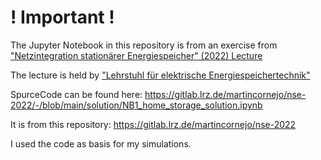# ! Important !

The Jupyter Notebook in this repository is from an exercise from ["Netzintegration stationärer Energiespeicher" (2022) Lecture](https://campus.tum.de/tumonline/WBMODHB.wbShowMHBReadOnly?pKnotenNr=1115384&pOrgNr=14188)

The lecture is held by ["Lehrstuhl für elektrische Energiespeichertechnik"](https://www.epe.ed.tum.de/ees/startseite/)

SpurceCode can be found here: https://gitlab.lrz.de/martincornejo/nse-2022/-/blob/main/solution/NB1_home_storage_solution.ipynb

It is from this repository: https://gitlab.lrz.de/martincornejo/nse-2022

I used the code as basis for my simulations.